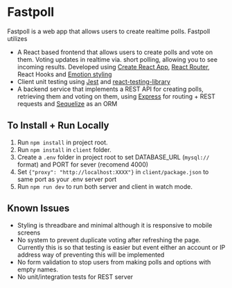 # Fastpoll

Fastpoll is a web app that allows users to create realtime polls. Fastpoll utilizes

* A React based frontend that allows users to create polls and vote on them. Voting updates in realtime via. short polling, allowing you to see incoming results. Developed using [Create React App](https://github.com/facebook/create-react-app), [React Router](https://reacttraining.com/react-router/), React Hooks and [Emotion styling](https://github.com/emotion-js/emotion)
* Client unit testing using [Jest](https://jestjs.io/) and [react-testing-library](https://github.com/testing-library/react-testing-library)
* A backend service that implements a REST API for creating polls, retrieving them and voting on them, using [Express](https://expressjs.com/) for routing + REST requests and [Sequelize](https://sequelize.org/) as an ORM

## To Install + Run Locally
1. Run `npm install` in project root.
2. Run `npm install` in `client` folder.
3. Create a `.env` folder in project root to set DATABASE_URL (`mysql://` format) and PORT for sever (recomend 4000)
4. Set `{"proxy": "http://localhost:XXXX"}` in `client/package.json` to same port as your .env server port
5. Run `npm run dev` to run both server and client in watch mode.

## Known Issues

* Styling is threadbare and minimal although it is responsive to mobile screens
*	No system to prevent duplicate voting after refreshing the page. Currently this is so that testing is easier but event either an account or IP address way of preventing this will be implemented
*	No form validation to stop users from making polls and options with empty names.
* No unit/integration tests for REST server
